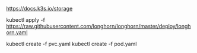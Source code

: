 
https://docs.k3s.io/storage

kubectl apply -f https://raw.githubusercontent.com/longhorn/longhorn/master/deploy/longhorn.yaml

kubectl create -f pvc.yaml
kubectl create -f pod.yaml
